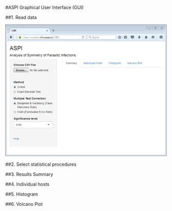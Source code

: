 #ASPI Graphical User Interface (GUI)

##1. Read data

<img src="https://raw.githubusercontent.com/WaylandM/aspi/master/images/start.PNG" width="550" alt="Start screen">


##2. Select statistical procedures

##3. Results Summary

##4. Individual hosts

##5. Histogram

##6. Volcano Plot

